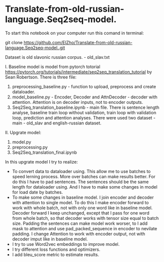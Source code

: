 # Translate-from-old-russian-language.Seq2seq-model.

To start this notebook on your computer run this comand in terminal: 

git clone https://github.com/ElZho/Translate-from-old-russian-language.Seq2seq-model..git

Dataset is old slavonic russian corpus. - old_slav.txt

I. Baseline model is model from pytorch totorial https://pytorch.org/tutorials/intermediate/seq2seq_translation_tutorial by Sean Robertson.
There is three file:
1. preprocessing_baseline.py - function to upload, preprocess and create dataloader.
2. model_baseline.py - Encoder, Decoder and AttnDecoder - decoder with attention. Attention is on decoder inputs, not to encoder outputs.
3. Seq2Seq_translation_baseline.ipynb - main file. There is sentence length analyse, baseline train loop without validation, train loop with validation loop, prediction and attention analyses. There were used two dataset - main - old_slav and english-russian dataset.

II. Upgrate model:
1. model.py
2. preprocessing.py
3. Seq2Seq_translation_final.ipynb

In this upgrate model I try to realize:

- To convert data to dataloader using. This allow me to use batches to speed lerning process. More over batches can make results better. For do this I have to pad sentences. The sentences should be the same length for dataloader using. And I have to make some changes in model for load date by batches.
- To make some changes in baseline model. I join encoder and decoder with attention to single model. To do this I make encoder forward to work with whole batch, not with only one word like in baseline model. Decoder forward I keep unchanged, except that I pass for one word from whole batch, so that decoder works with tensor size equal to batch size. Padding the sentences can make model work worser, to I add mask to attention and use pad_packed_sequence in encoder to nevilate padding. I change Attention to work with encoder output, not with decoder imput like in baseline model.
- I try to use Word2vec embeddings to improve model.
- I try different loss functions and optimizers.
- I add bleu_score metric to estimate results.
